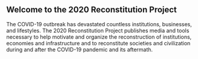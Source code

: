 ## Welcome to the 2020 Reconstitution Project

The COVID-19 outbreak has devastated countless institutions, businesses, and lifestyles. The 2020 Reconstitution Project publishes media and tools necessary to help motivate and organize the reconstruction of institutions, economies and infrastructure and to reconstitute societies and civilization during and after the COVID-19 pandemic and its aftermath.

